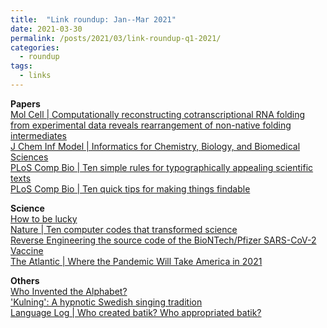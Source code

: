 ```yaml
---
title:  "Link roundup: Jan--Mar 2021"
date: 2021-03-30
permalink: /posts/2021/03/link-roundup-q1-2021/
categories: 
  - roundup
tags:
  - links
---
```


**Papers**  
[Mol Cell \| Computationally reconstructing cotranscriptional RNA folding from experimental data reveals rearrangement of non-native folding intermediates](https://www.sciencedirect.com/science/article/abs/pii/S1097276520309369)  
[J Chem Inf Model \| Informatics for Chemistry, Biology, and Biomedical Sciences](https://pubs.acs.org/doi/10.1021/acs.jcim.0c01301)  
[PLoS Comp Bio \| Ten simple rules for typographically appealing scientific texts](https://journals.plos.org/ploscompbiol/article?id=10.1371/journal.pcbi.1008458)  
[PLoS Comp Bio \| Ten quick tips for making things findable](https://journals.plos.org/ploscompbiol/article?id=10.1371/journal.pcbi.1008469)  
  
**Science**   
[How to be lucky](https://psyche.co/guides/how-to-open-up-to-serendipity-and-create-your-own-luck)  
[Nature \| Ten computer codes that transformed science](https://www.nature.com/articles/d41586-021-00075-2)  
[Reverse Engineering the source code of the BioNTech/Pfizer SARS-CoV-2 Vaccine](https://berthub.eu/articles/posts/reverse-engineering-source-code-of-the-biontech-pfizer-vaccine/)  
[The Atlantic \| Where the Pandemic Will Take America in 2021](https://www.theatlantic.com/health/archive/2020/12/pandemic-year-two/617528/)  
   
<!-- **Others**  -->
**Others**  
[Who Invented the Alphabet?](https://www.smithsonianmag.com/history/inventing-alphabet-180976520/)  
['Kulning': A hypnotic Swedish singing tradition](http://www.bbc.com/travel/story/20210106-kulning-a-hypnotic-swedish-singing-tradition)   
[Language Log \| Who created batik? Who appropriated batik?](https://languagelog.ldc.upenn.edu/nll/?p=49663)    
